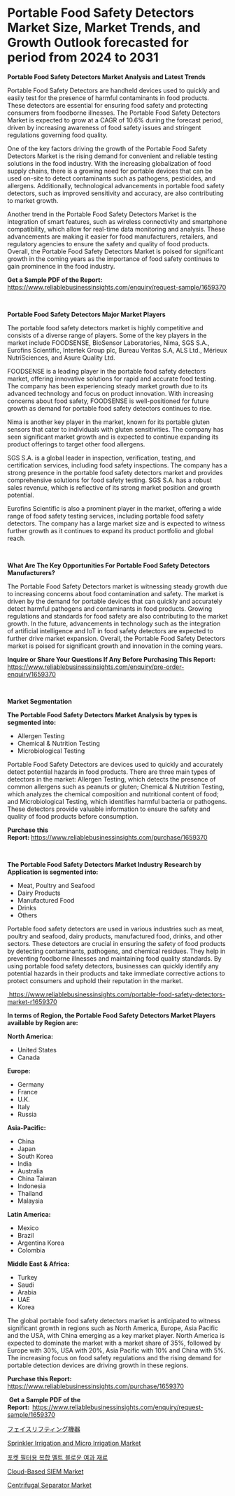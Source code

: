 <p><h1>Portable Food Safety Detectors Market Size, Market Trends, and Growth Outlook forecasted for period from 2024 to 2031</h1></p><p><strong>Portable Food Safety Detectors Market Analysis and Latest Trends</strong></p>
<p><p>Portable Food Safety Detectors are handheld devices used to quickly and easily test for the presence of harmful contaminants in food products. These detectors are essential for ensuring food safety and protecting consumers from foodborne illnesses. The Portable Food Safety Detectors Market is expected to grow at a CAGR of 10.6% during the forecast period, driven by increasing awareness of food safety issues and stringent regulations governing food quality.</p><p>One of the key factors driving the growth of the Portable Food Safety Detectors Market is the rising demand for convenient and reliable testing solutions in the food industry. With the increasing globalization of food supply chains, there is a growing need for portable devices that can be used on-site to detect contaminants such as pathogens, pesticides, and allergens. Additionally, technological advancements in portable food safety detectors, such as improved sensitivity and accuracy, are also contributing to market growth.</p><p>Another trend in the Portable Food Safety Detectors Market is the integration of smart features, such as wireless connectivity and smartphone compatibility, which allow for real-time data monitoring and analysis. These advancements are making it easier for food manufacturers, retailers, and regulatory agencies to ensure the safety and quality of food products. Overall, the Portable Food Safety Detectors Market is poised for significant growth in the coming years as the importance of food safety continues to gain prominence in the food industry.</p></p>
<p><strong>Get a Sample PDF of the Report:&nbsp;</strong> <a href="https://www.reliablebusinessinsights.com/enquiry/request-sample/1659370">https://www.reliablebusinessinsights.com/enquiry/request-sample/1659370</a></p>
<p>&nbsp;</p>
<p><strong>Portable Food Safety Detectors Major Market Players</strong></p>
<p><p>The portable food safety detectors market is highly competitive and consists of a diverse range of players. Some of the key players in the market include FOODSENSE, BioSensor Laboratories, Nima, SGS S.A., Eurofins Scientific, Intertek Group plc, Bureau Veritas S.A, ALS Ltd., Mérieux NutriSciences, and Asure Quality Ltd.</p><p>FOODSENSE is a leading player in the portable food safety detectors market, offering innovative solutions for rapid and accurate food testing. The company has been experiencing steady market growth due to its advanced technology and focus on product innovation. With increasing concerns about food safety, FOODSENSE is well-positioned for future growth as demand for portable food safety detectors continues to rise.</p><p>Nima is another key player in the market, known for its portable gluten sensors that cater to individuals with gluten sensitivities. The company has seen significant market growth and is expected to continue expanding its product offerings to target other food allergens.</p><p>SGS S.A. is a global leader in inspection, verification, testing, and certification services, including food safety inspections. The company has a strong presence in the portable food safety detectors market and provides comprehensive solutions for food safety testing. SGS S.A. has a robust sales revenue, which is reflective of its strong market position and growth potential.</p><p>Eurofins Scientific is also a prominent player in the market, offering a wide range of food safety testing services, including portable food safety detectors. The company has a large market size and is expected to witness further growth as it continues to expand its product portfolio and global reach.</p></p>
<p>&nbsp;</p>
<p><strong>What Are The Key Opportunities For Portable Food Safety Detectors Manufacturers?</strong></p>
<p><p>The Portable Food Safety Detectors market is witnessing steady growth due to increasing concerns about food contamination and safety. The market is driven by the demand for portable devices that can quickly and accurately detect harmful pathogens and contaminants in food products. Growing regulations and standards for food safety are also contributing to the market growth. In the future, advancements in technology such as the integration of artificial intelligence and IoT in food safety detectors are expected to further drive market expansion. Overall, the Portable Food Safety Detectors market is poised for significant growth and innovation in the coming years.</p></p>
<p><strong>Inquire or Share Your Questions If Any Before Purchasing This Report:</strong> <a href="https://www.reliablebusinessinsights.com/enquiry/pre-order-enquiry/1659370">https://www.reliablebusinessinsights.com/enquiry/pre-order-enquiry/1659370</a></p>
<p>&nbsp;</p>
<p><strong>Market Segmentation</strong></p>
<p><strong>The Portable Food Safety Detectors Market Analysis by types is segmented into:</strong></p>
<p><ul><li>Allergen Testing</li><li>Chemical & Nutrition Testing</li><li>Microbiological Testing</li></ul></p>
<p><p>Portable Food Safety Detectors are devices used to quickly and accurately detect potential hazards in food products. There are three main types of detectors in the market: Allergen Testing, which detects the presence of common allergens such as peanuts or gluten; Chemical & Nutrition Testing, which analyzes the chemical composition and nutritional content of food; and Microbiological Testing, which identifies harmful bacteria or pathogens. These detectors provide valuable information to ensure the safety and quality of food products before consumption.</p></p>
<p><strong>Purchase this Report:&nbsp;</strong><a href="https://www.reliablebusinessinsights.com/purchase/1659370">https://www.reliablebusinessinsights.com/purchase/1659370</a></p>
<p>&nbsp;</p>
<p><strong>The Portable Food Safety Detectors Market Industry Research by Application is segmented into:</strong></p>
<p><ul><li>Meat, Poultry and Seafood</li><li>Dairy Products</li><li>Manufactured Food</li><li>Drinks</li><li>Others</li></ul></p>
<p><p>Portable food safety detectors are used in various industries such as meat, poultry and seafood, dairy products, manufactured food, drinks, and other sectors. These detectors are crucial in ensuring the safety of food products by detecting contaminants, pathogens, and chemical residues. They help in preventing foodborne illnesses and maintaining food quality standards. By using portable food safety detectors, businesses can quickly identify any potential hazards in their products and take immediate corrective actions to protect consumers and uphold their reputation in the market.</p></p>
<p><a href="https://www.reliablebusinessinsights.com/portable-food-safety-detectors-market-r1659370">&nbsp;https://www.reliablebusinessinsights.com/portable-food-safety-detectors-market-r1659370</a></p>
<p><strong>In terms of Region, the Portable Food Safety Detectors Market Players available by Region are:</strong></p>
<p>
    <p> <strong> North America: </strong>
        <ul>
            <li>United States</li>
            <li>Canada</li>
        </ul>
        </p> 
    <p> <strong> Europe: </strong>
        <ul>
            <li>Germany</li>
            <li>France</li>
            <li>U.K.</li>
            <li>Italy</li>
            <li>Russia</li>
        </ul>
        </p> 
    <p> <strong> Asia-Pacific: </strong>
        <ul>
            <li>China</li>
            <li>Japan</li>
            <li>South Korea</li>
            <li>India</li>
            <li>Australia</li>
            <li>China Taiwan</li>
            <li>Indonesia</li>
            <li>Thailand</li>
            <li>Malaysia</li>
        </ul>
        </p> 
    <p> <strong> Latin America: </strong>
        <ul>
            <li>Mexico</li>
            <li>Brazil</li>
            <li>Argentina Korea</li>
            <li>Colombia</li>
        </ul>
        </p> 
    <p> <strong> Middle East & Africa: </strong>
        <ul>
            <li>Turkey</li>
            <li>Saudi</li>
            <li>Arabia</li>
            <li>UAE</li>
            <li>Korea</li>
        </ul>
    </p>
    </p>
<p><p>The global portable food safety detectors market is anticipated to witness significant growth in regions such as North America, Europe, Asia Pacific and the USA, with China emerging as a key market player. North America is expected to dominate the market with a market share of 35%, followed by Europe with 30%, USA with 20%, Asia Pacific with 10% and China with 5%. The increasing focus on food safety regulations and the rising demand for portable detection devices are driving growth in these regions.</p></p>
<p><strong>Purchase this Report: </strong><a href="https://www.reliablebusinessinsights.com/purchase/1659370">https://www.reliablebusinessinsights.com/purchase/1659370</a></p>
<p>&nbsp;<strong>Get a Sample PDF of the Report:&nbsp;&nbsp;</strong><a href="https://www.reliablebusinessinsights.com/enquiry/request-sample/1659370">https://www.reliablebusinessinsights.com/enquiry/request-sample/1659370</a></p>
<p><strong></strong></p>
<p><p><a href="https://github.com/KaliMetz2023/Market-Research-Report-List-1/blob/main/448026596292.md">フェイスリフティング機器</a></p><p><a href="https://github.com/beatblasta/Market-Research-Report-List-3/blob/main/sprinkler-irrigation-and-micro-irrigation-market.md">Sprinkler Irrigation and Micro Irrigation Market</a></p><p><a href="https://github.com/GabrielBlanda5656/Market-Research-Report-List-2/blob/main/159346887949.md">포켓 필터용 복합 멜트 블로운 여과 재료</a></p><p><a href="https://github.com/shotows/Market-Research-Report-List-2/blob/main/cloud-based-siem-market.md">Cloud-Based SIEM Market</a></p><p><a href="https://www.linkedin.com/pulse/centrifugal-separator-market-size-outlook-forecast-2024-2031-c18he">Centrifugal Separator Market</a></p></p>